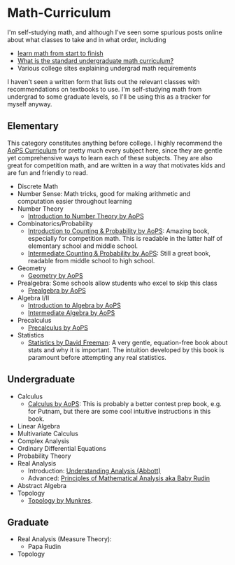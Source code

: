 # Math-Curriculum

I'm self-studying math, and although I've seen some spurious posts online about what classes to take and in what order, including

- [learn math from start to finish](https://www.youtube.com/watch?v=pTnEG_WGd2Q)
- [What is the standard undergraduate math curriculum?](https://www.reddit.com/r/math/comments/67pmky/what_is_the_standard_undergraduate_math_curriculum/)
- Various college sites explaining undergrad math requirements

I haven't seen a written form that lists out the relevant classes with recommendations on textbooks to use. I'm self-studying math from undergrad to some graduate levels, so I'll be using this as a tracker for myself anyway.

## Elementary

This category constitutes anything before college. I highly recommend the [AoPS Curriculum](https://artofproblemsolving.com/store) for pretty much every subject here, since they are gentle yet comprehensive ways to learn each of these subjects. They are also great for competition math, and are written in a way that motivates kids and are fun and friendly to read.

- Discrete Math
- Number Sense: Math tricks, good for making arithmetic and computation easier throughout learning
- Number Theory
  - [Introduction to Number Theory by AoPS](https://artofproblemsolving.com/store/book/intro-number-theory)
- Combinatorics/Probability
  - [Introduction to Counting & Probability by AoPS](https://artofproblemsolving.com/store/book/intro-counting): Amazing book, especially for competition math. This is readable in the latter half of elementary school and middle school.
  - [Intermediate Counting & Probability by AoPS](https://artofproblemsolving.com/store/book/intermediate-counting): Still a great book, readable from middle school to high school.
- Geometry
  - [Geometry by AoPS](https://artofproblemsolving.com/store/book/intro-geometry) 
- Prealgebra: Some schools allow students who excel to skip this class
  - [Prealgebra by AoPS](https://artofproblemsolving.com/store/book/prealgebra)
- Algebra I/II
  - [Introduction to Algebra by AoPS](https://artofproblemsolving.com/store/book/intro-algebra)
  - [Intermediate Algebra by AoPS](https://artofproblemsolving.com/store/book/intermediate-algebra)
- Precalculus
  - [Precalculus by AoPS](https://artofproblemsolving.com/store/book/precalculus)
- Statistics
  - [Statistics by David Freeman](https://amzn.to/3LPkXKc): A very gentle, equation-free book about stats and why it is important. The intuition developed by this book is paramount before attempting any real statistics.

## Undergraduate

- Calculus
  - [Calculus by AoPS](https://artofproblemsolving.com/store/book/calculus): This is probably a better contest prep book, e.g. for Putnam, but there are some cool intuitive instructions in this book.
- Linear Algebra
- Multivariate Calculus
- Complex Analysis
- Ordinary Differential Equations
- Probability Theory
- Real Analysis
  - Introduction: [Understanding Analysis (Abbott)](https://amzn.to/3wXODiO)
  - Advanced: [Principles of Mathematical Analysis aka Baby Rudin](https://amzn.to/38XdOsD)
- Abstract Algebra
- Topology
  - [Topology by Munkres](https://amzn.to/3xoBdLV).

## Graduate

- Real Analysis (Measure Theory):
  - Papa Rudin
- Topology

